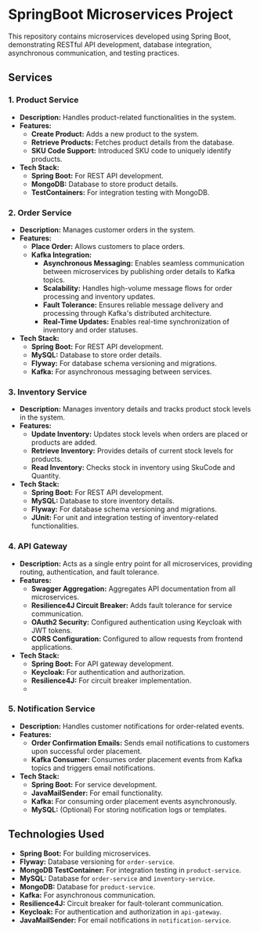 # SpringBoot Microservices Project

This repository contains microservices developed using Spring Boot, demonstrating RESTful API development, database integration, asynchronous communication, and testing practices.

## Services

### 1. **Product Service**
- **Description:** Handles product-related functionalities in the system.
- **Features:**
  - **Create Product:** Adds a new product to the system.
  - **Retrieve Products:** Fetches product details from the database.
  - **SKU Code Support:** Introduced SKU code to uniquely identify products.
- **Tech Stack:**
  - **Spring Boot:** For REST API development.
  - **MongoDB:** Database to store product details.
  - **TestContainers:** For integration testing with MongoDB.

### 2. **Order Service**
- **Description:** Manages customer orders in the system.
- **Features:**
  - **Place Order:** Allows customers to place orders.
  - **Kafka Integration:** 
    - **Asynchronous Messaging:** Enables seamless communication between microservices by publishing order details to Kafka topics. 
    - **Scalability:** Handles high-volume message flows for order processing and inventory updates.
    - **Fault Tolerance:** Ensures reliable message delivery and processing through Kafka's distributed architecture.
    - **Real-Time Updates:** Enables real-time synchronization of inventory and order statuses.
- **Tech Stack:**
  - **Spring Boot:** For REST API development.
  - **MySQL:** Database to store order details.
  - **Flyway:** For database schema versioning and migrations.
  - **Kafka:** For asynchronous messaging between services.

### 3. **Inventory Service**
- **Description:** Manages inventory details and tracks product stock levels in the system.
- **Features:**
  - **Update Inventory:** Updates stock levels when orders are placed or products are added.
  - **Retrieve Inventory:** Provides details of current stock levels for products.
  - **Read Inventory:** Checks stock in inventory using SkuCode and Quantity.
- **Tech Stack:**
  - **Spring Boot:** For REST API development.
  - **MySQL:** Database to store inventory details.
  - **Flyway:** For database schema versioning and migrations.
  - **JUnit:** For unit and integration testing of inventory-related functionalities.

### 4. **API Gateway**
- **Description:** Acts as a single entry point for all microservices, providing routing, authentication, and fault tolerance.
- **Features:**
  - **Swagger Aggregation:** Aggregates API documentation from all microservices.
  - **Resilience4J Circuit Breaker:** Adds fault tolerance for service communication.
  - **OAuth2 Security:** Configured authentication using Keycloak with JWT tokens.
  - **CORS Configuration:** Configured to allow requests from frontend applications.
- **Tech Stack:**
  - **Spring Boot:** For API gateway development.
  - **Keycloak:** For authentication and authorization.
  - **Resilience4J:** For circuit breaker implementation.
  - 
### 5. **Notification Service**
- **Description:** Handles customer notifications for order-related events.
- **Features:**
  - **Order Confirmation Emails:** Sends email notifications to customers upon successful order placement.
  - **Kafka Consumer:** Consumes order placement events from Kafka topics and triggers email notifications.
- **Tech Stack:**
  - **Spring Boot:** For service development.
  - **JavaMailSender:** For email functionality.
  - **Kafka:** For consuming order placement events asynchronously.
  - **MySQL:** (Optional) For storing notification logs or templates.

## Technologies Used
- **Spring Boot:** For building microservices.
- **Flyway:** Database versioning for `order-service`.
- **MongoDB TestContainer:** For integration testing in `product-service`.
- **MySQL:** Database for `order-service` and `inventory-service`.
- **MongoDB:** Database for `product-service`.
- **Kafka:** For asynchronous communication.
- **Resilience4J:** Circuit breaker for fault-tolerant communication.
- **Keycloak:** For authentication and authorization in `api-gateway`.
- **JavaMailSender:** For email notifications in `notification-service`.